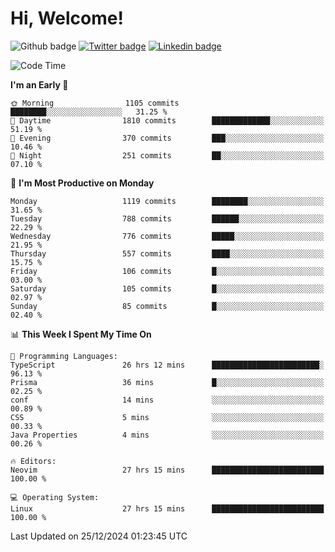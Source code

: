   # Hi, Welcome!
  ![Github badge](https://img.shields.io/github/followers/kraken-afk.svg?style=social&label=Follow&maxAge=2592000)
  [![Twitter badge](https://img.shields.io/badge/-Twitter-00acee?style=flat-square&logo=Twitter&logoColor=white)](https://twitter.com/trshppl)
  [![Linkedin badge](https://img.shields.io/badge/LinkedIn-0077B5?style=flat-square&logo=linkedin&logoColor=white)](https://www.linkedin.com/in/noveanrer)
<!--START_SECTION:waka-->
![Code Time](http://img.shields.io/badge/Code%20Time-562%20hrs%2032%20mins-blue)

**I'm an Early 🐤** 

```text
🌞 Morning                1105 commits        ████████░░░░░░░░░░░░░░░░░   31.25 % 
🌆 Daytime                1810 commits        █████████████░░░░░░░░░░░░   51.19 % 
🌃 Evening                370 commits         ███░░░░░░░░░░░░░░░░░░░░░░   10.46 % 
🌙 Night                  251 commits         ██░░░░░░░░░░░░░░░░░░░░░░░   07.10 % 
```
📅 **I'm Most Productive on Monday** 

```text
Monday                   1119 commits        ████████░░░░░░░░░░░░░░░░░   31.65 % 
Tuesday                  788 commits         ██████░░░░░░░░░░░░░░░░░░░   22.29 % 
Wednesday                776 commits         █████░░░░░░░░░░░░░░░░░░░░   21.95 % 
Thursday                 557 commits         ████░░░░░░░░░░░░░░░░░░░░░   15.75 % 
Friday                   106 commits         █░░░░░░░░░░░░░░░░░░░░░░░░   03.00 % 
Saturday                 105 commits         █░░░░░░░░░░░░░░░░░░░░░░░░   02.97 % 
Sunday                   85 commits          █░░░░░░░░░░░░░░░░░░░░░░░░   02.40 % 
```


📊 **This Week I Spent My Time On** 

```text
💬 Programming Languages: 
TypeScript               26 hrs 12 mins      ████████████████████████░   96.13 % 
Prisma                   36 mins             █░░░░░░░░░░░░░░░░░░░░░░░░   02.25 % 
conf                     14 mins             ░░░░░░░░░░░░░░░░░░░░░░░░░   00.89 % 
CSS                      5 mins              ░░░░░░░░░░░░░░░░░░░░░░░░░   00.33 % 
Java Properties          4 mins              ░░░░░░░░░░░░░░░░░░░░░░░░░   00.26 % 

🔥 Editors: 
Neovim                   27 hrs 15 mins      █████████████████████████   100.00 % 

💻 Operating System: 
Linux                    27 hrs 15 mins      █████████████████████████   100.00 % 
```


 Last Updated on 25/12/2024 01:23:45 UTC
<!--END_SECTION:waka-->